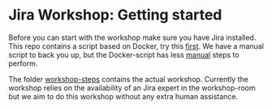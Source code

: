 # Jira Workshop: Getting started
Before you can start with the workshop make sure you have Jira installed. This repo contains a script based on Docker, try this [first](prepare-environment/README.md). We have a manual script to back you up, but the Docker-script has less [manual](prepare-environment/MANUAL.md) steps to perform.

The folder [workshop-steps](workshop-steps/README.md) contains the actual workshop. Currently the workshop relies on the availability of an Jira expert in the workshop-room but we aim to do this workshop without any extra human assistance.
